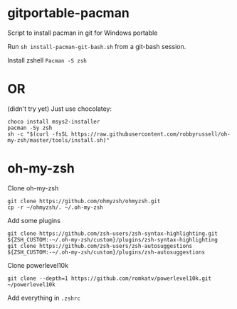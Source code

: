 # gitportable-pacman

Script to install pacman in git for Windows portable

Run `sh install-pacman-git-bash.sh` from a git-bash session.

Install zshell `Pacman -S zsh`

# OR
(didn't try yet)
Just use chocolatey:
```
choco install msys2-installer
pacman -Sy zsh
sh -c "$(curl -fsSL https://raw.githubusercontent.com/robbyrussell/oh-my-zsh/master/tools/install.sh)"
```

# oh-my-zsh
Clone oh-my-zsh
```
git clone https://github.com/ohmyzsh/ohmyzsh.git
cp -r ~/ohmyzsh/. ~/.oh-my-zsh
```

Add some plugins

```
git clone https://github.com/zsh-users/zsh-syntax-highlighting.git ${ZSH_CUSTOM:-~/.oh-my-zsh/custom}/plugins/zsh-syntax-highlighting
git clone https://github.com/zsh-users/zsh-autosuggestions ${ZSH_CUSTOM:-~/.oh-my-zsh/custom}/plugins/zsh-autosuggestions
```

Clone powerlevel10k
```
git clone --depth=1 https://github.com/romkatv/powerlevel10k.git ~/powerlevel10k
```
Add everything in `.zshrc`

